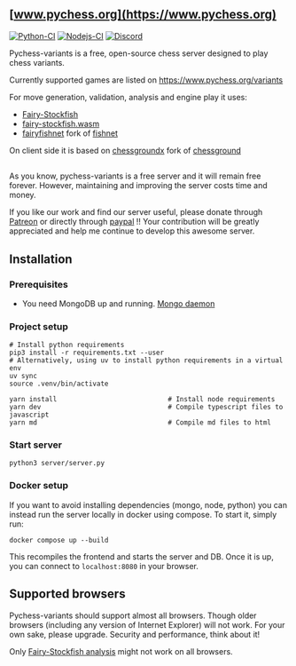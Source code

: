 ## [www.pychess.org](https://www.pychess.org)

[![Python-CI](https://github.com/gbtami/pychess-variants/actions/workflows/ci.yml/badge.svg)](https://github.com/gbtami/pychess-variants/actions/workflows/ci.yml)
[![Nodejs-CI](https://github.com/gbtami/pychess-variants/actions/workflows/nodejs.yml/badge.svg)](https://github.com/gbtami/pychess-variants/actions/workflows/nodejs.yml)
[![Discord](https://img.shields.io/discord/634298688663191582?label=Discord&logo=discord&style=flat)](https://discord.gg/aPs8RKr)

Pychess-variants is a free, open-source chess server designed to play chess variants.

Currently supported games are listed on https://www.pychess.org/variants

For move generation, validation, analysis and engine play it uses:
- [Fairy-Stockfish](https://github.com/fairy-stockfish/Fairy-Stockfish)
- [fairy-stockfish.wasm](https://github.com/fairy-stockfish/fairy-stockfish.wasm)
- [fairyfishnet](https://github.com/gbtami/fairyfishnet) fork of [fishnet](https://github.com/lichess-org/fishnet)

On client side it is based on
[chessgroundx](https://github.com/gbtami/chessgroundx) fork of [chessground](https://github.com/lichess-org/chessground)

##

As you know, pychess-variants is a free server and it will remain free forever. However, maintaining and improving the server costs time and money.

If you like our work and find our server useful, please donate through [Patreon](https://www.patreon.com/pychess) or directly through [paypal](https://www.paypal.com/paypalme/gbtami) !!
Your contribution will be greatly appreciated and help me continue to develop this awesome server.

## Installation

### Prerequisites
* You need MongoDB up and running. [Mongo daemon](https://www.mongodb.com/docs/manual/installation/)


### Project setup
```
# Install python requirements
pip3 install -r requirements.txt --user
# Alternatively, using uv to install python requirements in a virtual env
uv sync
source .venv/bin/activate

yarn install                            # Install node requirements
yarn dev                                # Compile typescript files to javascript
yarn md                                 # Compile md files to html
```

### Start server
```
python3 server/server.py
```

### Docker setup
If you want to avoid installing dependencies (mongo, node, python) you can instead run the server locally in docker using compose. To start it, simply run:
```
docker compose up --build
```
This recompiles the frontend and starts the server and DB. Once it is up, you can connect to `localhost:8080` in your browser.


## Supported browsers

Pychess-variants should support almost all browsers. Though older browsers (including any version of Internet Explorer) will not work. For your own sake, please upgrade. Security and performance, think about it!

Only [Fairy-Stockfish analysis](https://www.pychess.org/analysis/chess) might not work on all browsers.
